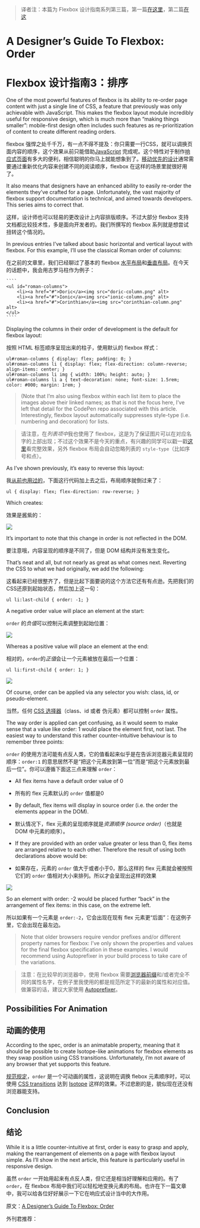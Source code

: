 > 译者注：本篇为 Flexbox 设计指南系列第三篇，第一篇[在这里](http://zhuanlan.zhihu.com/FrontendMagazine/19955794)，第二篇[在这](http://zhuanlan.zhihu.com/FrontendMagazine/19978387)

# A Designer’s Guide To Flexbox: Order #
# Flexbox 设计指南3：排序 #

One of the most powerful features of flexbox is its ability to re-order page content with just a single line of CSS, a feature that previously was only achievable with JavaScript. This makes the flexbox layout module incredibly useful for responsive design, which is much more than “making things smaller”: mobile-first design often includes such features as re-prioritization of content to create different reading orders.

flexbox 强悍之处千千万，有一点不得不提及：你只需要一行CSS，就可以调换页面内容的顺序，这个效果从前只能借助[JavaScript](http://demosthenes.info/blog/javascript) 完成呢。这个特性对于制作[响应式页面](http://demosthenes.info/blog/responsive-design)有多大的便利，相信聪明的你马上就能想象到了。[移动优先的设计](http://demosthenes.info/blog/334/Turn-Web-Development-On-Its-Head-Design-For-Mobile-First)通常需要通过重新优化内容来创建不同的阅读顺序，flexbox 在这样的场景里就很好用了。

It also means that designers have an enhanced ability to easily re-order the elements they’ve crafted for a page. Unfortunately, the vast majority of flexbox support documentation is technical, and aimed towards developers. This series aims to correct that.

这样，设计师也可以轻易的更改设计上内容排版顺序。不过大部分 flexbox 支持文档都比较技术性，多是面向开发者的。我们所撰写的 flexbox 系列就是想尝试扭转这个情况的。

In previous entries I’ve talked about basic horizontal and vertical layout with flexbox. For this example, I’ll use the classical Roman order of columns:

在之前的文章里，我们已经聊过了基本的 flexbox [水平布局](http://demosthenes.info/blog/780/A-Designers-Guide-To-Flexbox)和[垂直布局](http://demosthenes.info/blog/787/A-Designers-Guide-To-Flexbox-Part-2-Going-Vertical)。在今天的话题中，我会用古罗马柱作为例子：

	````
	<ul id="roman-columns">
		<li><a href="#">Doric</a><img src="doric-column.png" alt>
		<li><a href="#">Ionic</a><img src="ionic-column.png" alt>
		<li><a href="#">Corinthian</a><img src="corinthian-column.png" alt>
	</ul>
	````

Displaying the columns in their order of development is the default for flexbox layout:

按照 HTML 标签顺序呈现出来的柱子，使用默认的 flexbox 样式：

````
ul#roman-columns { display: flex; padding: 0; }
ul#roman-columns li { display: flex; flex-direction: column-reverse; align-items: center; }
ul#roman-columns li img { width: 100%; height: auto; }
ul#roman-columns li a { text-decoration: none; font-size: 1.5rem; color: #000; margin: 1rem; }
````

>(Note that I’m also using flexbox within each list item to place the images above their linked names; as that is not the focus here, I’ve left that detail for the CodePen repo associated with this article. Interestingly, flexbox layout automatically suppresses style-type (i.e. numbering and decoration) for lists.

>请注意，在*列表项中*我也使用了 flexbox，这是为了保证图片可以在对应名字的上部出现；不过这个效果不是今天的重点，有兴趣的同学可以戳一戳[这里](http://codepen.io/dudleystorey/pen/HwdCf)看完整效果，另外 flexbox 布局会自动忽略列表的 ```style-type```（比如序号和点）。

As I’ve shown previously, it’s easy to reverse this layout:

我[从前也用过的](http://demosthenes.info/blog/780/A-Designers-Guide-To-Flexbox)，下面这行代码加上去之后，布局顺序就倒过来了：

```
ul { display: flex; flex-direction: row-reverse; }
````

Which creates:

效果是酱紫的：

![](http://s3-us-west-2.amazonaws.com/s.cdpn.io/4273/ionic-column.png)

It’s important to note that this change in order is not reflected in the DOM.

要注意哦，内容呈现的顺序是不同了，但是 DOM 结构并没有发生变化。

That’s neat and all, but not nearly as great as what comes next. Reverting the CSS to what we had originally, we add the following:

这看起来已经很整齐了，但是比起下面要说的这个方法它还有有点逊。先把我们的CSS还原到起始状态，然后加上这一句：

````
ul li:last-child { order: -1; }
````

A negative order value will place an element at the start:

```order``` 的*负值*可以控制元素调整到起始位置：

![](http://s3-us-west-2.amazonaws.com/s.cdpn.io/4273/doric-column.png)

Whereas a positive value will place an element at the end:

相对的，```order```的*正值*会让一个元素被放在最后一个位置：

````
ul li:first-child { order: 1; }
````

![](http://s3-us-west-2.amazonaws.com/s.cdpn.io/4273/doric-column.png)

Of course, order can be applied via any selector you wish: class, id, or pseudo-element.

当然，任何 [CSS 选择器](http://demosthenes.info/blog/css/selectors)（class、id 或者 伪元素）都可以控制 ```order``` 属性。

The way order is applied can get confusing, as it would seem to make sense that a value like order: 1 would place the element first, not last. The easiest way to understand this rather counter-intuitive behaviour is to remember three points:

```order``` 的使用方法可能有点反人类，它的值看起来似乎是在告诉浏览器元素呈现的顺序：```order:1``` 的意思居然不是“把这个元素放到第一位”而是“把这个元素放到最后一位”。你可以遵循下面这三点来理解 ```order```：

+ All flex items have a default order value of 0
+ 所有的 flex 元素默认的 ```order``` 值都是0

+ By default, flex items will display in source order (i.e. the order the elements appear in the DOM).
+ 默认情况下，flex 元素的呈现顺序就是*资源顺序 (source order)*（也就是 DOM 中元素的顺序）。

+ If they are provided with an order value greater or less than 0, flex items are arranged relative to each other. Therefore the result of using both declarations above would be:
+ 如果存在，元素的 ```order``` 值大于或者小于0，那么这样的 flex 元素就会被按照它们的 ```order``` 值相对大小来排列。所以才会呈现出这样的效果

![](http://s3-us-west-2.amazonaws.com/s.cdpn.io/4273/doric-column.png)

So an element with order: -2 would be placed further “back” in the arrangement of flex items: in this case, on the extreme left.

所以如果有一个元素是 ```order:-2```，它会出现在现有 flex 元素更“后面”：在这例子里，它会出现在最左边。

>Note that older browsers require vendor prefixes and/or different property names for flexbox: I’ve only shown the properties and values for the final flexbox specification in these examples. I would recommend using Autoprefixer in your build process to take care of the variations. 

>注意：在比较早的浏览器中，使用 flexbox 需要[浏览器前缀](http://demosthenes.info/blog/217/CSS-Vendor-Prefixes-and-Flags)和/或者完全不同的属性名字，在例子里我使用的都是规范所定下的最新的属性和对应值。做兼容的话，建议大家使用 [Autoprefixer](https://github.com/postcss/autoprefixer)。

## Possibilities For Animation ##
## 动画的使用 ##

According to the spec, order is an animatable property, meaning that it should be possible to create Isotope-like animations for flexbox elements as they swap position using CSS transitions. Unfortunately, I’m not aware of any browser that yet supports this feature.

[规范规定](http://www.w3.org/TR/css3-flexbox/#order-property)，```order``` 是一个可动画的属性，这说明在调换 flebox 元素顺序时，可以使用 [CSS transitions](http://demosthenes.info/blog/css/animation) 达到 [Isotope](http://isotope.metafizzy.co/) 这样的效果。不过悲剧的是，貌似现在还没有浏览器能支持。

## Conclusion ##
## 结论 ##

While it is a little counter-intuitive at first, order is easy to grasp and apply, making the rearrangement of elements on a page with flexbox layout simple. As I’ll show in the next article, this feature is particularly useful in responsive design.

虽然 ```order``` 一开始用起来有点反人类，但它还是相当好理解和应用的。有了 ```order```，在 flexbox 布局中我们可以轻松地变换元素的布局。也许在下一篇文章中，我可以给各位好好展示一下它在响应式设计当中的大作用。

原文：[A Designer’s Guide To Flexbox: Order](http://demosthenes.info/blog/920/A-Designers-Guide-To-Flexbox-Order)

外刊君推荐：